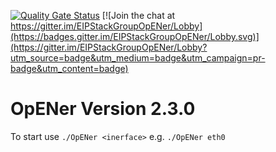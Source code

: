 [![Quality Gate Status](https://sonarcloud.io/api/project_badges/measure?project=EIPStackGroup_OpENer&metric=alert_status)](https://sonarcloud.io/summary/new_code?id=EIPStackGroup_OpENer)
[![Join the chat at https://gitter.im/EIPStackGroupOpENer/Lobby](https://badges.gitter.im/EIPStackGroupOpENer/Lobby.svg)](https://gitter.im/EIPStackGroupOpENer/Lobby?utm_source=badge&utm_medium=badge&utm_campaign=pr-badge&utm_content=badge)


OpENer Version 2.3.0
====================

To start use ``./OpENer <inerface>`` e.g. ``./OpENer eth0``

